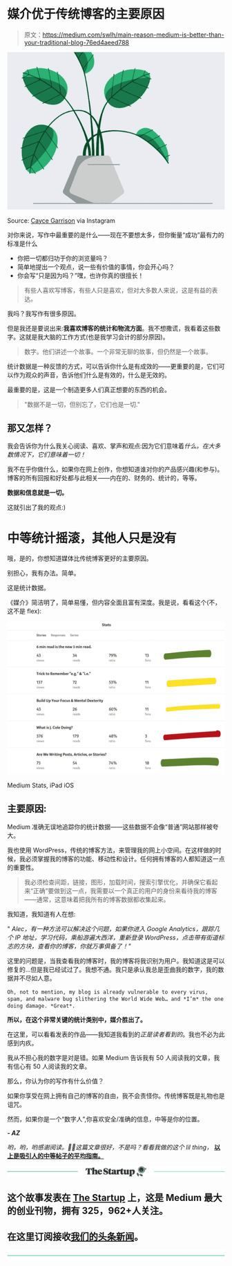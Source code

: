 # 媒介优于传统博客的主要原因

> 原文：<https://medium.com/swlh/main-reason-medium-is-better-than-your-traditional-blog-76ed4aeed788>

![](img/c2c5ed3c9b22e3cb125db9671f8e0425.png)

Source: [Cayce Garrison](https://www.instagram.com/caycegarrison) via Instagram

对你来说，写作中最重要的是什么——现在不要想太多，但你衡量“成功”最有力的标准是什么

*   你把一切都归功于你的浏览量吗？
*   简单地提出一个观点，说一些有价值的事情，你会开心吗？
*   你会写“只是因为吗？”嘿，也许你真的很擅长！

> 有些人喜欢写博客，有些人只是喜欢，但对大多数人来说，这是有益的表达。

我吗？我写作有很多原因。

但是我还是要说出来:**我喜欢博客的统计和物流方面**。我不想撒谎，我看着这些数字。这就是我大脑的工作方式(也是我学习会计的部分原因)。

> 数字。他们讲述一个故事。一个非常无聊的故事，但仍然是一个故事。

统计数据是一种反馈的方式，可以告诉你什么是有成效的——更重要的是，它们可以作为观众的声音，告诉他们什么是有效的，什么是无效的。

最重要的是，这是一个制造更多人们真正想要的东西的机会。

> "数据不是一切，但别忘了，它们也是一切."

## 那又怎样？

我会告诉你为什么我关心阅读、喜欢、掌声和观点:因为它们意味着*什么。在大多数情况下，它们意味着一切！*

我不在乎你做什么，如果你在网上创作，你想知道谁对你的产品感兴趣(和参与)。博客的所有回报和好处都与此相关——内在的、财务的、统计的，等等。

**数据和信息就是一切。**

这就引出了我的观点:)

# 中等统计摇滚，其他人只是没有

哦，是的，你想知道媒体比传统博客更好的主要原因。

别担心，我有办法。简单。

这是统计数据。

《媒介》简洁明了，简单易懂，但内容全面且富有深度。我是说，看看这个(不，这不是 flex):

![](img/40fdfa9331e98406cbb7584ee4e07985.png)

Medium Stats, iPad iOS

## 主要原因:

Medium 准确无误地追踪你的统计数据——这些数据不会像“普通”网站那样被夸大。

我也使用 WordPress，传统的博客方法，来管理我的网上小空间。在这样做的时候，我必须掌握我的博客的功能、移动性和设计。任何拥有博客的人都知道这一点的重要性。

> 我必须检查间距，链接，图形，加载时间，搜索引擎优化，并确保它看起来“正确”要做到这一点，我需要以一个真正的用户的身份来看待我的博客——通常，这意味着把我所有的博客数据都收集起来。

我知道，我知道有人在想:

" *Alec，有一种方法可以解决这个问题，如果你进入 Google Analytics，跟踪几个 IP 地址，学习代码，乘船游遍大西洋，重新登录 WordPress，点击带有街道标志的方块，查看你的博客，你就万事俱备了！"*

这里的问题是，当我查看我的博客时，我的博客将我识别为用户。我知道这是可以修复的…但是我已经试过了。我想不通。我只是承认我总是歪曲我的数字，我的数据并不尽如人意。

```
Oh, not to mention, my blog is already vulnerable to every virus, spam, and malware bug slithering the World Wide Web… and *I’m* the one doing damage. *Great*.
```

**所以，在这个非常关键的统计类别中，媒介胜出了。**

在这里，可以看看发表的作品——我知道我看到的*正是读者看到的*。我也不必为此感到内疚。

我从不担心我的数字是对是错。如果 Medium 告诉我有 50 人阅读我的文章，我有信心有 50 人阅读我的文章。

那么，你认为你的写作有什么价值？

如果你享受在网上拥有自己的博客的自由，我不会责怪你。传统博客既是礼物也是诅咒。

然而，如果你是一个“数字人”,你喜欢安全/准确的信息，中等是你的位置。

***- AZ***

*哟，哟，哟感谢阅读。👏🙌这篇文章很好，不是吗？看看我做的这个 lil thing，* [**以上是吸引人的中等帖子的平均指南。**](https://mailchi.mp/19b8b6f12767/the-ultimate-guide)

[![](img/308a8d84fb9b2fab43d66c117fcc4bb4.png)](https://medium.com/swlh)

## 这个故事发表在 [The Startup](https://medium.com/swlh) 上，这是 Medium 最大的创业刊物，拥有 325，962+人关注。

## 在这里订阅接收[我们的头条新闻](http://growthsupply.com/the-startup-newsletter/)。

[![](img/b0164736ea17a63403e660de5dedf91a.png)](https://medium.com/swlh)